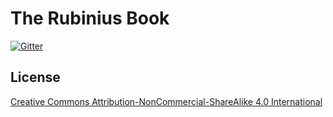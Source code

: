 # The Rubinius Book

[![Gitter](https://badges.gitter.im/Join%20Chat.svg)](https://gitter.im/rubinius/rubinius-book?utm_source=badge&utm_medium=badge&utm_campaign=pr-badge)

## License

[Creative Commons Attribution-NonCommercial-ShareAlike 4.0 International](http://creativecommons.org/licenses/by-nc-sa/4.0/legalcode)
